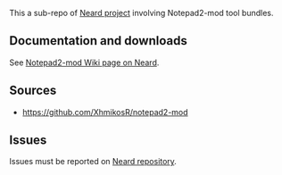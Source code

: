 This a sub-repo of [Neard project](https://github.com/crazy-max/neard) involving Notepad2-mod tool bundles.

## Documentation and downloads

See [Notepad2-mod Wiki page on Neard](https://github.com/crazy-max/neard/wiki/toolNotepad2-mod).

## Sources

* https://github.com/XhmikosR/notepad2-mod

## Issues

Issues must be reported on [Neard repository](https://github.com/crazy-max/neard/issues).
